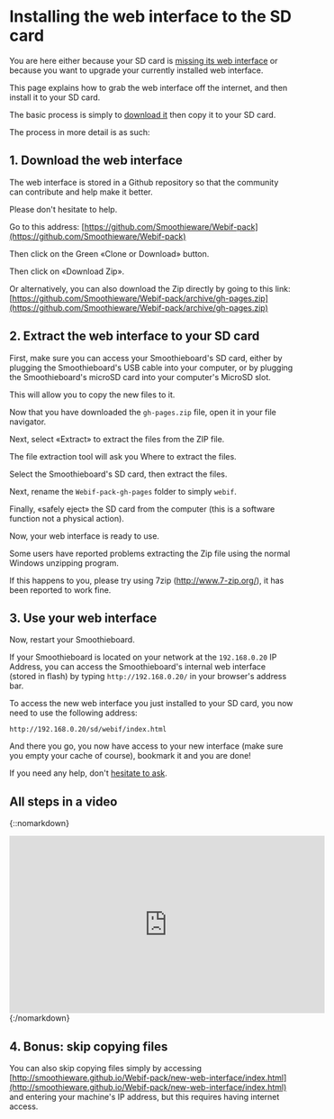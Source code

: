 
# Installing the web interface to the SD card

You are here either because your SD card is [missing its web interface](missing-web-interface) or because you want to upgrade your currently installed web interface.

This page explains how to grab the web interface off the internet, and then install it to your SD card.

The basic process is simply to [download it](https://github.com/Smoothieware/Webif-pack) then copy it to your SD card.

The process in more detail is as such:



## 1. Download the web interface

The web interface is stored in a Github repository so that the community can contribute and help make it better.

Please don't hesitate to help.

Go to this address: [https://github.com/Smoothieware/Webif-pack](https://github.com/Smoothieware/Webif-pack)

Then click on the Green «Clone or Download» button.

Then click on «Download Zip».

Or alternatively, you can also download the Zip directly by going to this link: [https://github.com/Smoothieware/Webif-pack/archive/gh-pages.zip](https://github.com/Smoothieware/Webif-pack/archive/gh-pages.zip)



## 2. Extract the web interface to your SD card

First, make sure you can access your Smoothieboard's SD card, either by plugging the Smoothieboard's USB cable into your computer, or by plugging the Smoothieboard's microSD card into your computer's MicroSD slot.

This will allow you to copy the new files to it.

Now that you have downloaded the `gh-pages.zip` file, open it in your file navigator.

Next, select «Extract» to extract the files from the ZIP file.

The file extraction tool will ask you Where to extract the files.

Select the Smoothieboard's SD card, then extract the files.

Next, rename the `Webif-pack-gh-pages` folder to simply `webif`.

Finally, «safely eject» the SD card from the computer (this is a software function not a physical action).

Now, your web interface is ready to use.

<sl-alert variant="warning" open>
  <sl-icon slot="icon" name="exclamation-triangle"></sl-icon>
  Some users have reported problems extracting the Zip file using the normal Windows unzipping program.

  If this happens to you, please try using 7zip (<a href="http://www.7-zip.org/">http://www.7-zip.org/</a>), it has been reported to work fine.
</sl-alert>



## 3. Use your web interface

Now, restart your Smoothieboard.

If your Smoothieboard is located on your network at the `192.168.0.20` IP Address, you can access the Smoothieboard's internal web interface (stored in flash) by typing `http://192.168.0.20/` in your browser's address bar.

To access the new web interface you just installed to your SD card, you now need to use the following address:

`http://192.168.0.20/sd/webif/index.html`

And there you go, you now have access to your new interface (make sure you empty your cache of course), bookmark it and you are done!

If you need any help, don't [hesitate to ask](mailto:wolf.arthur@gmail.com).



## All steps in a video

{::nomarkdown}
<iframe width="560" height="315" src="https://www.youtube.com/embed/mvWzaHfcL1k" frameborder="0" allow="accelerometer; autoplay; clipboard-write; encrypted-media; gyroscope; picture-in-picture" allowfullscreen></iframe>
{:/nomarkdown}

## 4. Bonus: skip copying files

You can also skip copying files simply by accessing [http://smoothieware.github.io/Webif-pack/new-web-interface/index.html](http://smoothieware.github.io/Webif-pack/new-web-interface/index.html) and entering your machine's IP address, but this requires having internet access.


